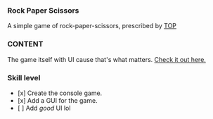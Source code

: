 ### Rock Paper Scissors
A simple game of rock-paper-scissors, prescribed by [TOP](https://www.theodinproject.com)

### CONTENT

The game itself with UI cause that's what matters. [Check it out here.](https://neoplato.github.io/rock-paper-scissors)

### Skill level

*    [x]  Create the console game.
*    [x]  Add a GUI for the game.
*    [ ]  Add _good_ UI lol

